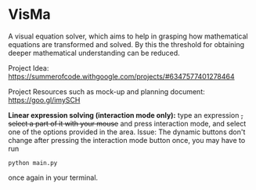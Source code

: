 # VisMa
A visual equation solver, which aims to help in grasping how mathematical equations are transformed and solved. By this the threshold for obtaining deeper mathematical understanding can be reduced.

Project Idea: https://summerofcode.withgoogle.com/projects/#6347577401278464

Project Resources such as mock-up and planning document: https://goo.gl/imySCH 

**Linear expression solving (interaction mode only):** type an expression ~~, select a part of it with your mouse~~ and press interaction mode, and select one of the options provided in the area. 
Issue: The dynamic buttons don't change after pressing the interaction mode button once, you may have to run 
```
python main.py 
```
once again in your terminal.
